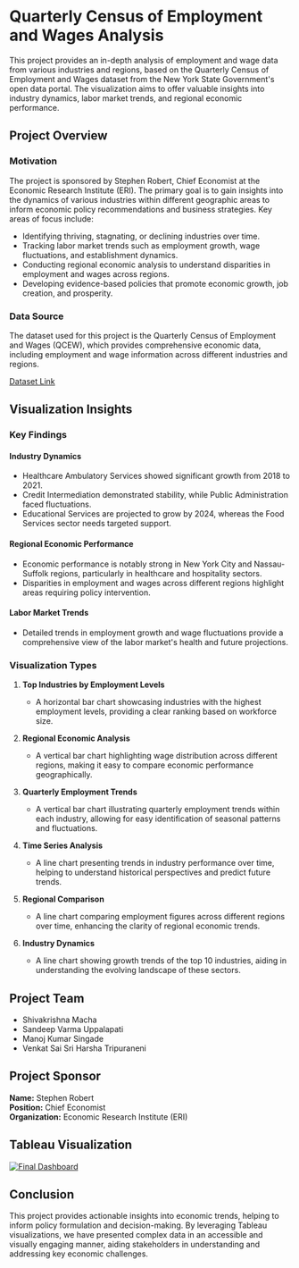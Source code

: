 # Quarterly Census of Employment and Wages Analysis

This project provides an in-depth analysis of employment and wage data from various industries and regions, based on the Quarterly Census of Employment and Wages dataset from the New York State Government's open data portal. The visualization aims to offer valuable insights into industry dynamics, labor market trends, and regional economic performance.

## Project Overview

### Motivation
The project is sponsored by Stephen Robert, Chief Economist at the Economic Research Institute (ERI). The primary goal is to gain insights into the dynamics of various industries within different geographic areas to inform economic policy recommendations and business strategies. Key areas of focus include:

- Identifying thriving, stagnating, or declining industries over time.
- Tracking labor market trends such as employment growth, wage fluctuations, and establishment dynamics.
- Conducting regional economic analysis to understand disparities in employment and wages across regions.
- Developing evidence-based policies that promote economic growth, job creation, and prosperity.

### Data Source
The dataset used for this project is the Quarterly Census of Employment and Wages (QCEW), which provides comprehensive economic data, including employment and wage information across different industries and regions.

[Dataset Link](https://data.ny.gov/Economic-Development/Quarterly-Census-of-Employment-and-Wages-Quarterly/cwsm-2ns3/about_data)

## Visualization Insights

### Key Findings

#### Industry Dynamics
- Healthcare Ambulatory Services showed significant growth from 2018 to 2021.
- Credit Intermediation demonstrated stability, while Public Administration faced fluctuations.
- Educational Services are projected to grow by 2024, whereas the Food Services sector needs targeted support.

#### Regional Economic Performance
- Economic performance is notably strong in New York City and Nassau-Suffolk regions, particularly in healthcare and hospitality sectors.
- Disparities in employment and wages across different regions highlight areas requiring policy intervention.

#### Labor Market Trends
- Detailed trends in employment growth and wage fluctuations provide a comprehensive view of the labor market's health and future projections.

### Visualization Types

1. **Top Industries by Employment Levels**
   - A horizontal bar chart showcasing industries with the highest employment levels, providing a clear ranking based on workforce size.
   
2. **Regional Economic Analysis**
   - A vertical bar chart highlighting wage distribution across different regions, making it easy to compare economic performance geographically.
   
3. **Quarterly Employment Trends**
   - A vertical bar chart illustrating quarterly employment trends within each industry, allowing for easy identification of seasonal patterns and fluctuations.
   
4. **Time Series Analysis**
   - A line chart presenting trends in industry performance over time, helping to understand historical perspectives and predict future trends.
   
5. **Regional Comparison**
   - A line chart comparing employment figures across different regions over time, enhancing the clarity of regional economic trends.
   
6. **Industry Dynamics**
   - A line chart showing growth trends of the top 10 industries, aiding in understanding the evolving landscape of these sectors.

## Project Team
- Shivakrishna Macha
- Sandeep Varma Uppalapati
- Manoj Kumar Singade
- Venkat Sai Sri Harsha Tripuraneni

## Project Sponsor
**Name:** Stephen Robert  
**Position:** Chief Economist  
**Organization:** Economic Research Institute (ERI)

## Tableau Visualization
<div class='tableauPlaceholder' id='viz1720976835385' style='position: relative'>
  <noscript><a href='#'>
    <img alt='Final Dashboard' src='https:&#47;&#47;public.tableau.com&#47;static&#47;images&#47;Qu&#47;Quarterly_Census_of_Employment_and_Wages_Quarterly_Data__Beginning_2000&#47;FinalDashboard&#47;1_rss.png' style='border: none' />
  </a></noscript>
  <object class='tableauViz' style='display:none;'>
    <param name='host_url' value='https%3A%2F%2Fpublic.tableau.com%2F' /> 
    <param name='embed_code_version' value='3' /> 
    <param name='site_root' value='' />
    <param name='name' value='Quarterly_Census_of_Employment_and_Wages_Quarterly_Data__Beginning_2000&#47;FinalDashboard' />
    <param name='tabs' value='no' />
    <param name='toolbar' value='yes' />
    <param name='static_image' value='https:&#47;&#47;public.tableau.com&#47;static&#47;images&#47;Qu&#47;Quarterly_Census_of_Employment_and_Wages_Quarterly_Data__Beginning_2000&#47;FinalDashboard&#47;1.png' />
    <param name='animate_transition' value='yes' />
    <param name='display_static_image' value='yes' />
    <param name='display_spinner' value='yes' />
    <param name='display_overlay' value='yes' />
    <param name='display_count' value='yes' />
    <param name='language' value='en-GB' />
  </object>
</div>
<script type='text/javascript'>
  var divElement = document.getElementById('viz1720976835385');
  var vizElement = divElement.getElementsByTagName('object')[0];
  if ( divElement.offsetWidth > 800 ) {
    vizElement.style.width='100%';vizElement.style.height=(divElement.offsetWidth*0.75)+'px';
  } else if ( divElement.offsetWidth > 500 ) {
    vizElement.style.width='100%';vizElement.style.height=(divElement.offsetWidth*0.75)+'px';
  } else {
    vizElement.style.width='100%';vizElement.style.height='1477px';
  }
  var scriptElement = document.createElement('script');
  scriptElement.src = 'https://public.tableau.com/javascripts/api/viz_v1.js';
  vizElement.parentNode.insertBefore(scriptElement, vizElement);
</script>

## Conclusion
This project provides actionable insights into economic trends, helping to inform policy formulation and decision-making. By leveraging Tableau visualizations, we have presented complex data in an accessible and visually engaging manner, aiding stakeholders in understanding and addressing key economic challenges.
